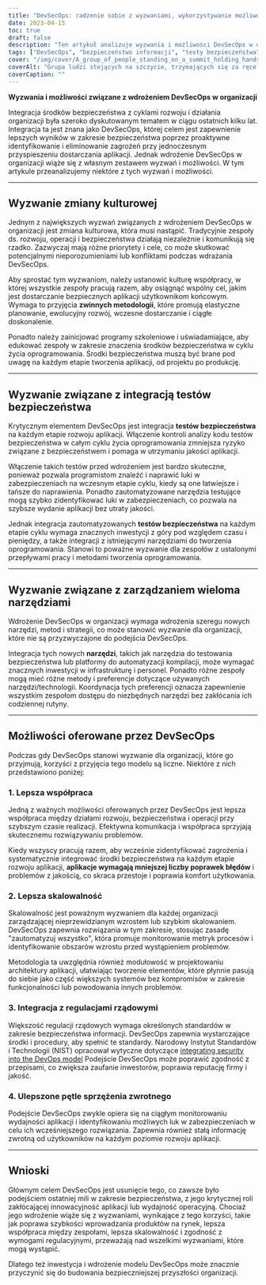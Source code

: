 ```yaml
---
title: "DevSecOps: radzenie sobie z wyzwaniami, wykorzystywanie możliwości."
date: 2023-04-15
toc: true
draft: false
description: "Ten artykuł analizuje wyzwania i możliwości DevSecOps w organizacjach, w tym lepszą współpracę, lepszą skalowalność, integrację z przepisami rządowymi i nie tylko."
tags: ["DevSecOps", "bezpieczeństwo informacji", "testy bezpieczeństwa", "metodyki zwinne", "współpraca", "regulacje rządowe", "automatyzacja", "rozwój aplikacji", "skalowalność", "ciągłe monitorowanie", "Wytyczne NIST", "pętle sprzężenia zwrotnego", "modułowość", "podatności", "zapewnienie jakości", "cyberbezpieczeństwo", "Infrastruktura IT", "narzędzia do tworzenia oprogramowania", "zarządzanie ryzykiem"]
cover: "/img/cover/A_group_of_people_standing_on_a_summit_holding_hands.png"
coverAlt: "Grupa ludzi stojących na szczycie, trzymających się za ręce, z elementami układanki pasującymi do siebie na pierwszym planie."
coverCaption: ""
---
```


**Wyzwania i możliwości związane z wdrożeniem DevSecOps w organizacji**

Integracja środków bezpieczeństwa z cyklami rozwoju i działania organizacji była szeroko dyskutowanym tematem w ciągu ostatnich kilku lat. Integracja ta jest znana jako DevSecOps, której celem jest zapewnienie lepszych wyników w zakresie bezpieczeństwa poprzez proaktywne identyfikowanie i eliminowanie zagrożeń przy jednoczesnym przyspieszeniu dostarczania aplikacji. Jednak wdrożenie DevSecOps w organizacji wiąże się z własnym zestawem wyzwań i możliwości. W tym artykule przeanalizujemy niektóre z tych wyzwań i możliwości.

______

## Wyzwanie zmiany kulturowej

Jednym z największych wyzwań związanych z wdrożeniem DevSecOps w organizacji jest zmiana kulturowa, która musi nastąpić. Tradycyjnie zespoły ds. rozwoju, operacji i bezpieczeństwa działają niezależnie i komunikują się rzadko. Zazwyczaj mają różne priorytety i cele, co może skutkować potencjalnymi nieporozumieniami lub konfliktami podczas wdrażania DevSecOps.

Aby sprostać tym wyzwaniom, należy ustanowić kulturę współpracy, w której wszystkie zespoły pracują razem, aby osiągnąć wspólny cel, jakim jest dostarczanie bezpiecznych aplikacji użytkownikom końcowym. Wymaga to przyjęcia **zwinnych metodologii**, które promują elastyczne planowanie, ewolucyjny rozwój, wczesne dostarczanie i ciągłe doskonalenie.

Ponadto należy zainicjować programy szkoleniowe i uświadamiające, aby edukować zespoły w zakresie znaczenia środków bezpieczeństwa w cyklu życia oprogramowania. Środki bezpieczeństwa muszą być brane pod uwagę na każdym etapie tworzenia aplikacji, od projektu po produkcję.

______

## Wyzwanie związane z integracją testów bezpieczeństwa

Krytycznym elementem DevSecOps jest integracja **testów bezpieczeństwa** na każdym etapie rozwoju aplikacji. Włączenie kontroli analizy kodu testów bezpieczeństwa w całym cyklu życia oprogramowania zmniejsza ryzyko związane z bezpieczeństwem i pomaga w utrzymaniu jakości aplikacji.

Włączenie takich testów przed wdrożeniem jest bardzo skuteczne, ponieważ pozwala programistom znaleźć i naprawić luki w zabezpieczeniach na wczesnym etapie cyklu, kiedy są one łatwiejsze i tańsze do naprawienia. Ponadto zautomatyzowane narzędzia testujące mogą szybko zidentyfikować luki w zabezpieczeniach, co pozwala na szybsze wydanie aplikacji bez utraty jakości.

Jednak integracja zautomatyzowanych **testów bezpieczeństwa** na każdym etapie cyklu wymaga znacznych inwestycji z góry pod względem czasu i pieniędzy, a także integracji z istniejącymi narzędziami do tworzenia oprogramowania. Stanowi to poważne wyzwanie dla zespołów z ustalonymi przepływami pracy i metodami tworzenia oprogramowania.

______

## Wyzwanie związane z zarządzaniem wieloma narzędziami

Wdrożenie DevSecOps w organizacji wymaga wdrożenia szeregu nowych narzędzi, metod i strategii, co może stanowić wyzwanie dla organizacji, które nie są przyzwyczajone do podejścia DevSecOps.

Integracja tych nowych **narzędzi**, takich jak narzędzia do testowania bezpieczeństwa lub platformy do automatyzacji kompilacji, może wymagać znacznych inwestycji w infrastrukturę i personel. Ponadto różne zespoły mogą mieć różne metody i preferencje dotyczące używanych narzędzi/technologii. Koordynacja tych preferencji oznacza zapewnienie wszystkim zespołom dostępu do niezbędnych narzędzi bez zakłócania ich codziennej rutyny.

______

## Możliwości oferowane przez DevSecOps

Podczas gdy DevSecOps stanowi wyzwanie dla organizacji, które go przyjmują, korzyści z przyjęcia tego modelu są liczne. Niektóre z nich przedstawiono poniżej:

### 1. Lepsza współpraca

Jedną z ważnych możliwości oferowanych przez DevSecOps jest lepsza współpraca między działami rozwoju, bezpieczeństwa i operacji przy szybszym czasie realizacji. Efektywna komunikacja i współpraca sprzyjają skutecznemu rozwiązywaniu problemów.

Kiedy wszyscy pracują razem, aby wcześnie zidentyfikować zagrożenia i systematycznie integrować środki bezpieczeństwa na każdym etapie rozwoju aplikacji, **aplikacje wymagają mniejszej liczby poprawek błędów** i problemów z jakością, co skraca przestoje i poprawia komfort użytkowania.

### 2. Lepsza skalowalność

Skalowalność jest poważnym wyzwaniem dla każdej organizacji zarządzającej nieprzewidzianym wzrostem lub szybkim skalowaniem. DevSecOps zapewnia rozwiązania w tym zakresie, stosując zasadę "zautomatyzuj wszystko", która promuje monitorowanie metryk procesów i identyfikowanie obszarów wzrostu przed wystąpieniem problemów.

Metodologia ta uwzględnia również modułowość w projektowaniu architektury aplikacji, ułatwiając tworzenie elementów, które płynnie pasują do siebie jako część większych systemów bez kompromisów w zakresie funkcjonalności lub powodowania innych problemów.

### 3. Integracja z regulacjami rządowymi

Większość regulacji rządowych wymaga określonych standardów w zakresie bezpieczeństwa informacji. DevSecOps zapewnia wystarczające środki i procedury, aby spełnić te standardy. Narodowy Instytut Standardów i Technologii (NIST) opracował wytyczne dotyczące [integrating security into the DevOps model](https://csrc.nist.gov/Projects/devsecops) Podejście DevSecOps może poprawić zgodność z przepisami, co zwiększa zaufanie inwestorów, poprawia reputację firmy i jakość.

### 4. Ulepszone pętle sprzężenia zwrotnego

Podejście DevSecOps zwykle opiera się na ciągłym monitorowaniu wydajności aplikacji i identyfikowaniu możliwych luk w zabezpieczeniach w celu ich wcześniejszego rozwiązania. Zapewnia również stałą informację zwrotną od użytkowników na każdym poziomie rozwoju aplikacji.

______

## Wnioski

Głównym celem DevSecOps jest usunięcie tego, co zawsze było podejściem ostatniej mili w zakresie bezpieczeństwa, z jego krytycznej roli zakłócającej innowacyjność aplikacji lub wydajność operacyjną. Chociaż jego wdrożenie wiąże się z wyzwaniami, wynikające z tego korzyści, takie jak poprawa szybkości wprowadzania produktów na rynek, lepsza współpraca między zespołami, lepsza skalowalność i zgodność z wymogami regulacyjnymi, przeważają nad wszelkimi wyzwaniami, które mogą wystąpić.

Dlatego też inwestycja i wdrożenie modelu DevSecOps może znacznie przyczynić się do budowania bezpieczniejszej przyszłości organizacji.
